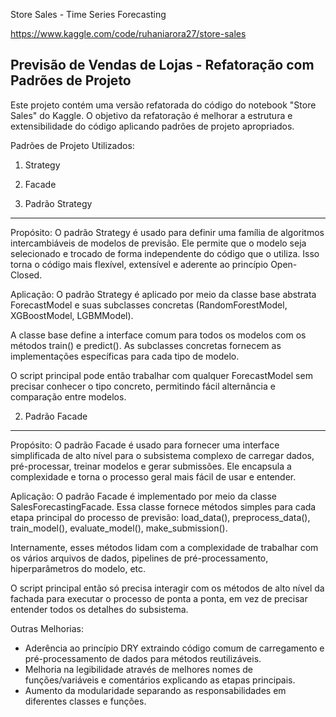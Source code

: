 Store Sales - Time Series Forecasting

https://www.kaggle.com/code/ruhaniarora27/store-sales


Previsão de Vendas de Lojas - Refatoração com Padrões de Projeto
----------------------------------------------------------------

Este projeto contém uma versão refatorada do código do notebook "Store Sales" do Kaggle. O objetivo da refatoração é melhorar a estrutura e extensibilidade do código aplicando padrões de projeto apropriados.

Padrões de Projeto Utilizados:
1. Strategy
2. Facade

1. Padrão Strategy
------------------
Propósito:
O padrão Strategy é usado para definir uma família de algoritmos intercambiáveis de modelos de previsão. Ele permite que o modelo seja selecionado e trocado de forma independente do código que o utiliza. Isso torna o código mais flexível, extensível e aderente ao princípio Open-Closed.

Aplicação:
O padrão Strategy é aplicado por meio da classe base abstrata ForecastModel e suas subclasses concretas (RandomForestModel, XGBoostModel, LGBMModel).

A classe base define a interface comum para todos os modelos com os métodos train() e predict(). As subclasses concretas fornecem as implementações específicas para cada tipo de modelo. 

O script principal pode então trabalhar com qualquer ForecastModel sem precisar conhecer o tipo concreto, permitindo fácil alternância e comparação entre modelos.

2. Padrão Facade
----------------
Propósito:
O padrão Facade é usado para fornecer uma interface simplificada de alto nível para o subsistema complexo de carregar dados, pré-processar, treinar modelos e gerar submissões. Ele encapsula a complexidade e torna o processo geral mais fácil de usar e entender.

Aplicação:
O padrão Facade é implementado por meio da classe SalesForecastingFacade. Essa classe fornece métodos simples para cada etapa principal do processo de previsão: load_data(), preprocess_data(), train_model(), evaluate_model(), make_submission().

Internamente, esses métodos lidam com a complexidade de trabalhar com os vários arquivos de dados, pipelines de pré-processamento, hiperparâmetros do modelo, etc.

O script principal então só precisa interagir com os métodos de alto nível da fachada para executar o processo de ponta a ponta, em vez de precisar entender todos os detalhes do subsistema.

Outras Melhorias:
- Aderência ao princípio DRY extraindo código comum de carregamento e pré-processamento de dados para métodos reutilizáveis.
- Melhoria na legibilidade através de melhores nomes de funções/variáveis e comentários explicando as etapas principais.  
- Aumento da modularidade separando as responsabilidades em diferentes classes e funções.
